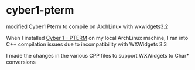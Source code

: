 # cyber1-pterm
modified Cyber1 Pterm to compile on ArchLinux with wxwidgets3.2

When I installed [Cyber 1 - PTERM](https://www.cyber1.org/pterm.asp) on my local ArchLinux machine, I ran into C++ compilation issues due to incompatibility with WXWidgets 3.3

I made the changes in the various CPP files to support WXWidgets to Char* conversions

